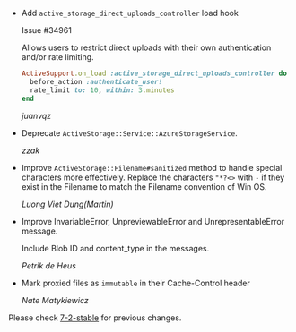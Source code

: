 *   Add `active_storage_direct_uploads_controller` load hook

    Issue #34961

    Allows users to restrict direct uploads with their own authentication and/or rate limiting.

    ```ruby
    ActiveSupport.on_load :active_storage_direct_uploads_controller do
      before_action :authenticate_user!
      rate_limit to: 10, within: 3.minutes
    end
    ```

    *juanvqz*

*   Deprecate `ActiveStorage::Service::AzureStorageService`.

    *zzak*

*   Improve `ActiveStorage::Filename#sanitized` method to handle special characters more effectively.
    Replace the characters `"*?<>` with `-` if they exist in the Filename to match the Filename convention of Win OS.

    *Luong Viet Dung(Martin)*

*   Improve InvariableError, UnpreviewableError and UnrepresentableError message.

    Include Blob ID and content_type in the messages.

    *Petrik de Heus*

*   Mark proxied files as `immutable` in their Cache-Control header

    *Nate Matykiewicz*


Please check [7-2-stable](https://github.com/rails/rails/blob/7-2-stable/activestorage/CHANGELOG.md) for previous changes.
